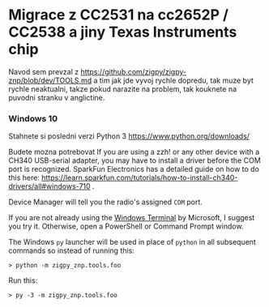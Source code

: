 # Migrace z CC2531 na cc2652P / CC2538 a jiny Texas Instruments chip
Navod sem prevzal z https://github.com/zigpy/zigpy-znp/blob/dev/TOOLS.md a tim jak jde vyvoj rychle dopredu, tak muze byt rychle neaktualni, takze pokud narazite na problem, tak kouknete na puvodni stranku v anglictine.

### Windows 10
Stahnete si posledni verzi Python 3 https://www.python.org/downloads/

Budete mozna potrebovat If you are using a zzh! or any other device with a CH340 USB-serial adapter, you may have
to install a driver before the COM port is recognized. SparkFun Electronics has a detailed
guide on how to do this here: https://learn.sparkfun.com/tutorials/how-to-install-ch340-drivers/all#windows-710 .

Device Manager will tell you the radio's assigned `COM` port.

If you are not already using the [Windows Terminal](https://www.microsoft.com/en-us/p/windows-terminal/9n0dx20hk701?activetab=pivot:overviewtab) by Microsoft, I suggest you try it. Otherwise, open a PowerShell or Command Prompt window.

The Windows `py` launcher will be used in place of `python` in all subsequent commands
so instead of running this:

```console
> python -m zigpy_znp.tools.foo
```

Run this:

```console
> py -3 -m zigpy_znp.tools.foo
```
